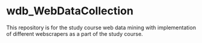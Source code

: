 # wdb_WebDataCollection
This repository is for the study course web data mining with implementation of different webscrapers as a part of the study course.
